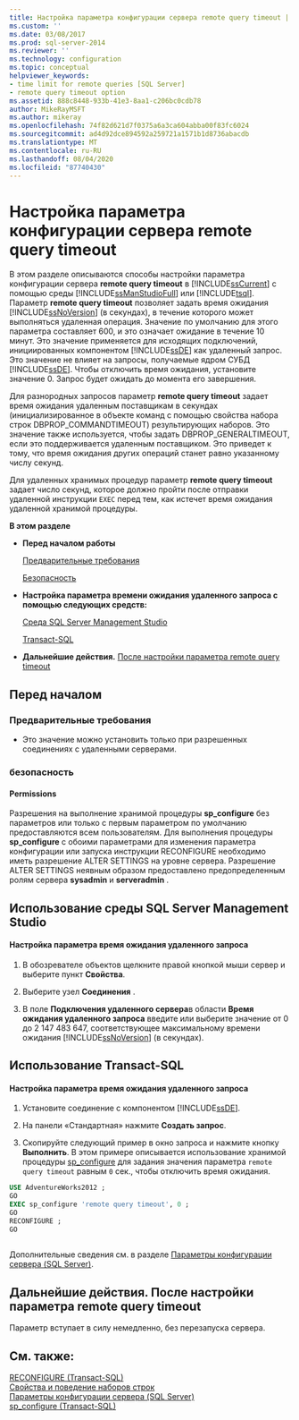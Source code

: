 ```yaml
---
title: Настройка параметра конфигурации сервера remote query timeout | Документы Майкрософт
ms.custom: ''
ms.date: 03/08/2017
ms.prod: sql-server-2014
ms.reviewer: ''
ms.technology: configuration
ms.topic: conceptual
helpviewer_keywords:
- time limit for remote queries [SQL Server]
- remote query timeout option
ms.assetid: 888c8448-933b-41e3-8aa1-c206bc0cdb78
author: MikeRayMSFT
ms.author: mikeray
ms.openlocfilehash: 74f82d621d7f0375a6a3ca604abba00f83fc6024
ms.sourcegitcommit: ad4d92dce894592a259721a1571b1d8736abacdb
ms.translationtype: MT
ms.contentlocale: ru-RU
ms.lasthandoff: 08/04/2020
ms.locfileid: "87740430"
---
```

# <a name="configure-the-remote-query-timeout-server-configuration-option"></a>Настройка параметра конфигурации сервера remote query timeout
  В этом разделе описываются способы настройки параметра конфигурации сервера **remote query timeout** в [!INCLUDE[ssCurrent](../../includes/sscurrent-md.md)] с помощью среды [!INCLUDE[ssManStudioFull](../../includes/ssmanstudiofull-md.md)] или [!INCLUDE[tsql](../../includes/tsql-md.md)]. Параметр **remote query timeout** позволяет задать время ожидания [!INCLUDE[ssNoVersion](../../includes/ssnoversion-md.md)] (в секундах), в течение которого может выполняться удаленная операция. Значение по умолчанию для этого параметра составляет 600, и это означает ожидание в течение 10 минут. Это значение применяется для исходящих подключений, инициированных компонентом [!INCLUDE[ssDE](../../includes/ssde-md.md)] как удаленный запрос. Это значение не влияет на запросы, получаемые ядром СУБД [!INCLUDE[ssDE](../../includes/ssde-md.md)]. Чтобы отключить время ожидания, установите значение 0. Запрос будет ожидать до момента его завершения.  
  
 Для разнородных запросов параметр **remote query timeout** задает время ожидания удаленным поставщикам в секундах (инициализированное в объекте команд с помощью свойства набора строк DBPROP_COMMANDTIMEOUT) результирующих наборов. Это значение также используется, чтобы задать DBPROP_GENERALTIMEOUT, если это поддерживается удаленным поставщиком. Это приведет к тому, что время ожидания других операций станет равно указанному числу секунд.  
  
 Для удаленных хранимых процедур параметр **remote query timeout** задает число секунд, которое должно пройти после отправки удаленной инструкции `EXEC` перед тем, как истечет время ожидания удаленной хранимой процедуры.  
  
 **В этом разделе**  
  
-   **Перед началом работы**  
  
     [Предварительные требования](#Prerequisites)  
  
     [Безопасность](#Security)  
  
-   **Настройка параметра времени ожидания удаленного запроса с помощью следующих средств:**  
  
     [Среда SQL Server Management Studio](#SSMSProcedure)  
  
     [Transact-SQL](#TsqlProcedure)  
  
-   **Дальнейшие действия.**  [После настройки параметра remote query timeout](#FollowUp)  
  
##  <a name="before-you-begin"></a><a name="BeforeYouBegin"></a> Перед началом  
  
###  <a name="prerequisites"></a><a name="Prerequisites"></a> Предварительные требования  
  
-   Это значение можно установить только при разрешенных соединениях с удаленными серверами.  
  
###  <a name="security"></a><a name="Security"></a> безопасность  
  
####  <a name="permissions"></a><a name="Permissions"></a> Permissions  
 Разрешения на выполнение хранимой процедуры **sp_configure** без параметров или только с первым параметром по умолчанию предоставляются всем пользователям. Для выполнения процедуры **sp_configure** с обоими параметрами для изменения параметра конфигурации или запуска инструкции RECONFIGURE необходимо иметь разрешение ALTER SETTINGS на уровне сервера. Разрешение ALTER SETTINGS неявным образом предоставлено предопределенным ролям сервера **sysadmin** и **serveradmin** .  
  
##  <a name="using-sql-server-management-studio"></a><a name="SSMSProcedure"></a> Использование среды SQL Server Management Studio  
  
#### <a name="to-configure-the-remote-query-timeout-option"></a>Настройка параметра время ожидания удаленного запроса  
  
1.  В обозревателе объектов щелкните правой кнопкой мыши сервер и выберите пункт **Свойства**.  
  
2.  Выберите узел **Соединения** .  
  
3.  В поле **Подключения удаленного сервера**в области **Время ожидания удаленного запроса** введите или выберите значение от 0 до 2 147 483 647, соответствующее максимальному времени ожидания [!INCLUDE[ssNoVersion](../../includes/ssnoversion-md.md)] (в секундах).  
  
##  <a name="using-transact-sql"></a><a name="TsqlProcedure"></a> Использование Transact-SQL  
  
#### <a name="to-configure-the-remote-query-timeout-option"></a>Настройка параметра время ожидания удаленного запроса  
  
1.  Установите соединение с компонентом [!INCLUDE[ssDE](../../includes/ssde-md.md)].  
  
2.  На панели «Стандартная» нажмите **Создать запрос**.  
  
3.  Скопируйте следующий пример в окно запроса и нажмите кнопку **Выполнить**. В этом примере описывается использование хранимой процедуры [sp_configure](/sql/relational-databases/system-stored-procedures/sp-configure-transact-sql) для задания значения параметра `remote query timeout` равным `0` сек., чтобы отключить время ожидания.  
  
```sql  
USE AdventureWorks2012 ;  
GO  
EXEC sp_configure 'remote query timeout', 0 ;  
GO  
RECONFIGURE ;  
GO  
  
```  
  
 Дополнительные сведения см. в разделе [Параметры конфигурации сервера (SQL Server)](server-configuration-options-sql-server.md).  
  
##  <a name="follow-up-after-you-configure-the-remote-query-timeout-option"></a><a name="FollowUp"></a> Дальнейшие действия. После настройки параметра remote query timeout  
 Параметр вступает в силу немедленно, без перезапуска сервера.  
  
## <a name="see-also"></a>См. также:  
 [RECONFIGURE (Transact-SQL)](/sql/t-sql/language-elements/reconfigure-transact-sql)   
 [Свойства и поведение наборов строк](../../relational-databases/native-client-ole-db-rowsets/rowset-properties-and-behaviors.md)   
 [Параметры конфигурации сервера (SQL Server)](server-configuration-options-sql-server.md)   
 [sp_configure (Transact-SQL)](/sql/relational-databases/system-stored-procedures/sp-configure-transact-sql)  
  
  
